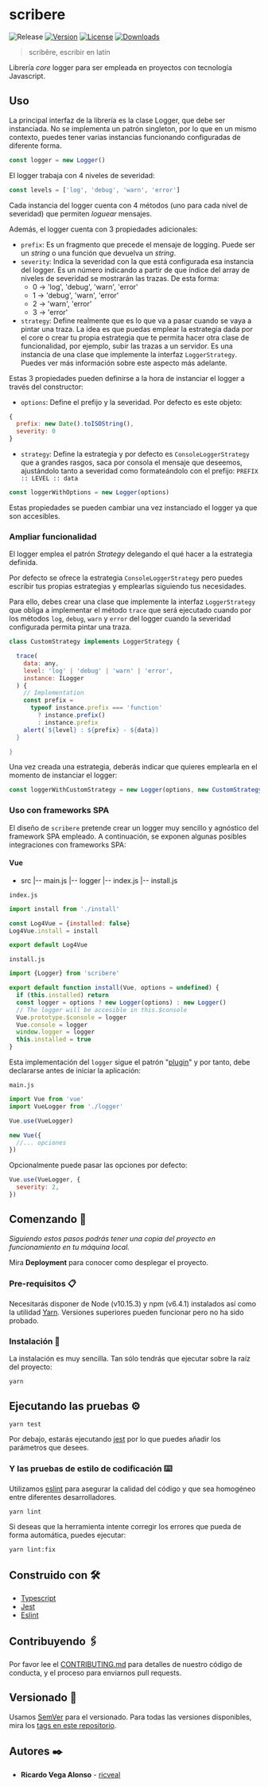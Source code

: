 # scribere

![Release](https://github.com/ricveal/scribere/workflows/Release/badge.svg)
[![Version](https://img.shields.io/npm/v/scribere.svg)](https://www.npmjs.com/package/scribere)
[![License](https://img.shields.io/npm/l/scribere.svg)](https://www.npmjs.com/package/scribere)
[![Downloads](https://img.shields.io/npm/dm/scribere.svg)](https://www.npmjs.com/package/scribere)

> scribĕre, escribir en latín

Librería _core_ logger para ser empleada en proyectos con tecnología Javascript.

## Uso

La principal interfaz de la librería es la clase Logger, que debe ser
instanciada. No se implementa un patrón singleton, por lo que en un mismo
contexto, puedes tener varias instancias funcionando configuradas de diferente
forma.

```javascript
const logger = new Logger()
```

El logger trabaja con 4 niveles de severidad:

```javascript
const levels = ['log', 'debug', 'warn', 'error']
```

Cada instancia del logger cuenta con 4 métodos (uno para cada nivel de
severidad) que permiten _loguear_ mensajes.

Además, el logger cuenta con 3 propiedades adicionales:

- `prefix`: Es un fragmento que precede el mensaje de logging. Puede ser un
  _string_ o una función que devuelva un _string_.
- `severity`: Indica la severidad con la que está configurada esa instancia del
  logger. Es un número indicando a partir de que índice del array de niveles de
  severidad se mostrarán las trazas. De esta forma:
  - 0 -> 'log', 'debug', 'warn', 'error'
  - 1 -> 'debug', 'warn', 'error'
  - 2 -> 'warn', 'error'
  - 3 -> 'error'
- `strategy`: Define realmente que es lo que va a pasar cuando se vaya a pintar
  una traza. La idea es que puedas emplear la estrategia dada por el core o
  crear tu propia estrategia que te permita hacer otra clase de funcionalidad,
  por ejemplo, subir las trazas a un servidor. Es una instancia de una clase que
  implemente la interfaz `LoggerStrategy`. Puedes ver más información sobre este
  aspecto más adelante.

Estas 3 propiedades pueden definirse a la hora de instanciar el logger a través
del constructor:

- `options`: Define el prefijo y la severidad. Por defecto es este objeto:

```javascript
{
  prefix: new Date().toISOString(),
  severity: 0
}
```

- `strategy`: Define la estrategia y por defecto es `ConsoleLoggerStrategy` que
  a grandes rasgos, saca por consola el mensaje que deseemos, ajustándolo tanto
  a severidad como formateándolo con el prefijo: `PREFIX :: LEVEL :: data`

```javascript
const loggerWithOptions = new Logger(options)
```

Estas propiedades se pueden cambiar una vez instanciado el logger ya que son
accesibles.

### Ampliar funcionalidad

El logger emplea el patrón _Strategy_ delegando el qué hacer a la estrategia
definida.

Por defecto se ofrece la estrategia `ConsoleLoggerStrategy` pero puedes escribir
tus propias estrategias y emplearlas siguiendo tus necesidades.

Para ello, debes crear una clase que implemente la interfaz `LoggerStrategy` que
obliga a implementar el método `trace` que será ejecutado cuando por los métodos
`log`, `debug`, `warn` y `error` del logger cuando la severidad configurada
permita pintar una traza.

```javascript
class CustomStrategy implements LoggerStrategy {

  trace(
    data: any,
    level: 'log' | 'debug' | 'warn' | 'error',
    instance: ILogger
  ) {
    // Implementation
    const prefix =
      typeof instance.prefix === 'function'
        ? instance.prefix()
        : instance.prefix
    alert(`${level} : ${prefix} - ${data})
  }

}
```

Una vez creada una estrategia, deberás indicar que quieres emplearla en el
momento de instanciar el logger:

```javascript
const loggerWithCustomStrategy = new Logger(options, new CustomStrategy())
```

### Uso con frameworks SPA

El diseño de `scribere` pretende crear un logger muy sencillo y agnóstico del
framework SPA empleado. A continuación, se exponen algunas posibles
integraciones con frameworks SPA:

#### Vue

- src |-- main.js |-- logger |-- index.js |-- install.js

`index.js`

```js
import install from './install'

const Log4Vue = {installed: false}
Log4Vue.install = install

export default Log4Vue
```

`install.js`

```js
import {Logger} from 'scribere'

export default function install(Vue, options = undefined) {
  if (this.installed) return
  const logger = options ? new Logger(options) : new Logger()
  // The logger will be accesible in this.$console
  Vue.prototype.$console = logger
  Vue.console = logger
  window.logger = logger
  this.installed = true
}
```

Esta implementación del `logger` sigue el patrón
"[plugin](https://es.vuejs.org/v2/guide/plugins.html)" y por tanto, debe
declararse antes de iniciar la aplicación:

`main.js`

```js
import Vue from 'vue'
import VueLogger from './logger'

Vue.use(VueLogger)

new Vue({
  //... opciones
})
```

Opcionalmente puede pasar las opciones por defecto:

```js
Vue.use(VueLogger, {
  severity: 2,
})
```

## Comenzando 🚀

_Siguiendo estos pasos podrás tener una copia del proyecto en funcionamiento en
tu máquina local._

Mira **Deployment** para conocer como desplegar el proyecto.

### Pre-requisitos 📋

Necesitarás disponer de Node (v10.15.3) y npm (v6.4.1) instalados así como la
utilidad [Yarn](https://yarnpkg.com/lang/en/). Versiones superiores pueden
funcionar pero no ha sido probado.

### Instalación 🔧

La instalación es muy sencilla. Tan sólo tendrás que ejecutar sobre la raíz del
proyecto:

```
yarn
```

## Ejecutando las pruebas ⚙️

```
yarn test
```

Por debajo, estarás ejecutando [jest](https://jestjs.io/) por lo que puedes
añadir los parámetros que desees.

### Y las pruebas de estilo de codificación ⌨️

Utilizamos [eslint](https://eslint.org/) para asegurar la calidad del código y
que sea homogéneo entre diferentes desarrolladores.

```
yarn lint
```

Si deseas que la herramienta intente corregir los errores que pueda de forma
automática, puedes ejecutar:

```
yarn lint:fix
```

## Construido con 🛠️

- [Typescript](https://www.typescriptlang.org/)
- [Jest](https://jestjs.io/)
- [Eslint](https://eslint.org/)

## Contribuyendo 🖇️

Por favor lee el
[CONTRIBUTING.md](https://github.com/ricveal/scribere/blob/master/CONTRIBUTING.md)
para detalles de nuestro código de conducta, y el proceso para enviarnos pull
requests.

## Versionado 📌

Usamos [SemVer](http://semver.org/) para el versionado. Para todas las versiones
disponibles, mira los
[tags en este repositorio](https://github.com/ricveal/scribere/tags).

## Autores ✒️

- **Ricardo Vega Alonso** - [ricveal](https://github.com/ricveal)
